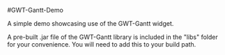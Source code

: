 #GWT-Gantt-Demo

A simple demo showcasing use of the GWT-Gantt widget.

A pre-built .jar file of the GWT-Gantt library is included in the "libs" folder for your convenience. You will need to add this to your build path.

